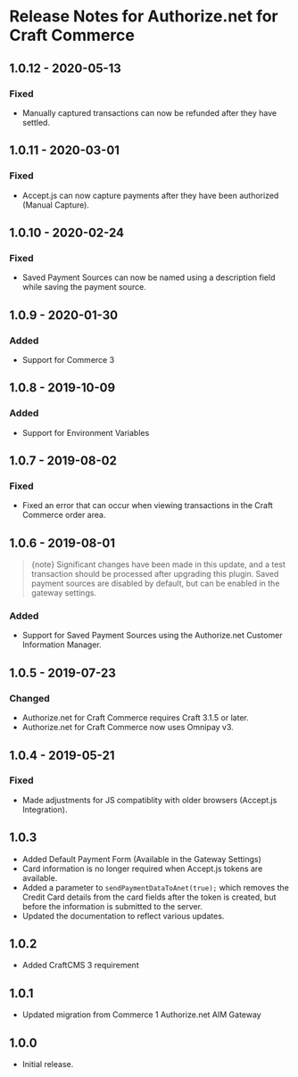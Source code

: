 # Release Notes for Authorize.net for Craft Commerce

## 1.0.12 - 2020-05-13

### Fixed
- Manually captured transactions can now be refunded after they have settled.

## 1.0.11 - 2020-03-01

### Fixed
- Accept.js can now capture payments after they have been authorized (Manual Capture).

## 1.0.10 - 2020-02-24

### Fixed
- Saved Payment Sources can now be named using a description field while saving the payment source.

## 1.0.9 - 2020-01-30

### Added
- Support for Commerce 3

## 1.0.8 - 2019-10-09

### Added
- Support for Environment Variables

## 1.0.7 - 2019-08-02

### Fixed
- Fixed an error that can occur when viewing transactions in the Craft Commerce order area.

## 1.0.6 - 2019-08-01

> {note} Significant changes have been made in this update, and a test transaction should be processed after upgrading this plugin. Saved payment sources are disabled by default, but can be enabled in the gateway settings.

### Added
- Support for Saved Payment Sources using the Authorize.net Customer Information Manager.

## 1.0.5 - 2019-07-23

### Changed
- Authorize.net for Craft Commerce requires Craft 3.1.5 or later.
- Authorize.net for Craft Commerce now uses Omnipay v3.

## 1.0.4 - 2019-05-21

### Fixed
- Made adjustments for JS compatiblity with older browsers (Accept.js Integration).

## 1.0.3

- Added Default Payment Form (Available in the Gateway Settings)
- Card information is no longer required when Accept.js tokens are available.
- Added a parameter to `sendPaymentDataToAnet(true);` which removes the Credit Card details from the card fields after the token is created, but before the information is submitted to the server.
- Updated the documentation to reflect various updates.

## 1.0.2

- Added CraftCMS 3 requirement

## 1.0.1

- Updated migration from Commerce 1 Authorize.net AIM Gateway

## 1.0.0

- Initial release.
